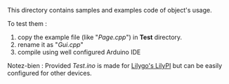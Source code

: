This directory contains samples and examples code of object's usage.

To test them :
1. copy the example file (like "*Page.cpp*") in **Test** directory.
2. rename it as "*Gui.cpp*"
3. compile using well configured Arduino IDE

Notez-bien : Provided *Test.ino* is made for [Lilygo's LilyPI](http://www.lilygo.cn/prod_view.aspx?TypeId=50032&Id=1353&FId=t3:50032:3) but can be easily configured for other devices.

